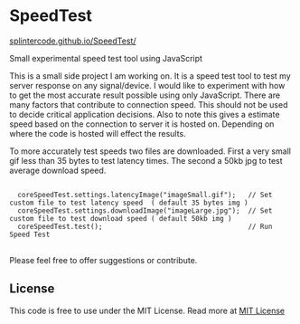 <h1>SpeedTest</h1>

<a href="http://splintercode.github.io/SpeedTest/" target="_none">splintercode.github.io/SpeedTest/</a>

<p>Small experimental speed test tool using JavaScript<p>

<p> This is a small side project I am working on. It is a speed test tool to test my server response on any signal/device.
I would like to experiment with how to get the most accurate result possible using only JavaScript.
There are many factors that contribute to connection speed. This should not be used to decide critical 
application decisions. Also to note this gives a estimate speed based on the connection to server it is hosted on. Depending on 
where the code is hosted will effect the results.</p>

<p>To more accurately test speeds two files are downloaded. 
   First a very small gif less than 35 bytes to test latency times. 
   The second a 50kb jpg to test average download speed. </p>
<pre>
<code>
  coreSpeedTest.settings.latencyImage("imageSmall.gif");   // Set custom file to test latency speed  ( default 35 bytes img )
  coreSpeedTest.settings.downloadImage("imageLarge.jpg");  // Set custom file to test download speed ( default 50kb img )
  coreSpeedTest.test();                                    // Run Speed Test
</code>
</pre>
  
  <p>Please feel free to offer suggestions or contribute. </p>

<h2>License</h2>
<p>
This code is free to use under the MIT License.
Read more at <a href="http://opensource.org/licenses/MIT" target="_blank">MIT License</a>
</p>
